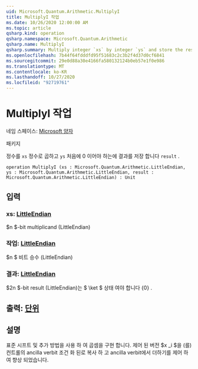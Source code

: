 ```yaml
---
uid: Microsoft.Quantum.Arithmetic.MultiplyI
title: MultiplyI 작업
ms.date: 10/26/2020 12:00:00 AM
ms.topic: article
qsharp.kind: operation
qsharp.namespace: Microsoft.Quantum.Arithmetic
qsharp.name: MultiplyI
qsharp.summary: Multiply integer `xs` by integer `ys` and store the result in `result`, which must be zero initially.
ms.openlocfilehash: 7b44f64fdddfd95f51683c2c3b2f4d37d0cf6841
ms.sourcegitcommit: 29e0d88a30e4166fa580132124b0eb57e1f0e986
ms.translationtype: MT
ms.contentlocale: ko-KR
ms.lasthandoff: 10/27/2020
ms.locfileid: "92719761"
---
```

# <a name="multiplyi-operation"></a>MultiplyI 작업

네임 스페이스: [Microsoft 양자](xref:Microsoft.Quantum.Arithmetic)

패키지 [](https://nuget.org/packages/)


정수를 `xs` 정수로 곱하고 `ys` 처음에 0 이어야 하는에 결과를 저장 합니다 `result` .

```qsharp
operation MultiplyI (xs : Microsoft.Quantum.Arithmetic.LittleEndian, ys : Microsoft.Quantum.Arithmetic.LittleEndian, result : Microsoft.Quantum.Arithmetic.LittleEndian) : Unit
```


## <a name="input"></a>입력

### <a name="xs--littleendian"></a>xs: [LittleEndian](xref:Microsoft.Quantum.Arithmetic.LittleEndian)

$n $-bit multiplicand (LittleEndian)


### <a name="ys--littleendian"></a>작업: [LittleEndian](xref:Microsoft.Quantum.Arithmetic.LittleEndian)

$n $ 비트 승수 (LittleEndian)


### <a name="result--littleendian"></a>결과: [LittleEndian](xref:Microsoft.Quantum.Arithmetic.LittleEndian)

$2n $-bit result (LittleEndian)는 $ \ket $ 상태 여야 합니다 {0} .



## <a name="output--unit"></a>출력: [단위](xref:microsoft.quantum.lang-ref.unit)



## <a name="remarks"></a>설명

표준 시프트 및 추가 방법을 사용 하 여 곱셈을 구현 합니다.
제어 된 버전 $x _i $을 (를) 컨트롤의 ancilla verbit 조건 화 된로 복사 하 고 ancilla verbit에서 더하기를 제어 하 여 향상 되었습니다.